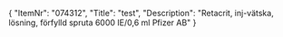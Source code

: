 {
  "ItemNr": "074312",
  "Title": "test",
  "Description": "Retacrit, inj-vätska, lösning, förfylld spruta 6000 IE/0,6 ml Pfizer AB"
}